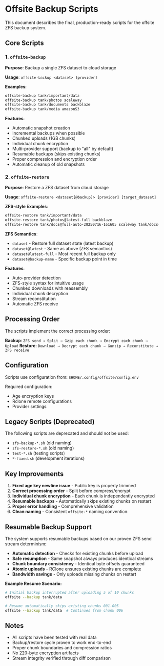 # Offsite Backup Scripts

This document describes the final, production-ready scripts for the offsite ZFS backup system.

## Core Scripts

### 1. `offsite-backup`
**Purpose**: Backup a single ZFS dataset to cloud storage

**Usage**: `offsite-backup <dataset> [provider]`

**Examples**:
```bash
offsite-backup tank/important/data
offsite-backup tank/photos scaleway
offsite-backup tank/documents backblaze
offsite-backup tank/media amazonS3
```

**Features**:
- Automatic snapshot creation
- Incremental backups when possible
- Chunked uploads (1GB chunks)
- Individual chunk encryption
- Multi-provider support (backup to "all" by default)
- Resumable backups (skips existing chunks)
- Proper compression and encryption order
- Automatic cleanup of old snapshots

### 2. `offsite-restore`
**Purpose**: Restore a ZFS dataset from cloud storage

**Usage**: `offsite-restore <dataset[@backup]> [provider] [target_dataset]`

**ZFS-style Examples**:
```bash
offsite-restore tank/important/data
offsite-restore tank/photos@latest-full backblaze
offsite-restore tank/docs@full-auto-20250716-161605 scaleway tank/docs-test
```

**ZFS Semantics**:
- `dataset` - Restore full dataset state (latest backup)
- `dataset@latest` - Same as above (ZFS semantics)
- `dataset@latest-full` - Most recent full backup only
- `dataset@backup-name` - Specific backup point in time

**Features**:
- Auto-provider detection
- ZFS-style syntax for intuitive usage
- Chunked downloads with reassembly
- Individual chunk decryption
- Stream reconstitution
- Automatic ZFS receive

## Processing Order

The scripts implement the correct processing order:

**Backup**: `ZFS send → Split → Gzip each chunk → Encrypt each chunk → Upload`
**Restore**: `Download → Decrypt each chunk → Gunzip → Reconstitute → ZFS receive`

## Configuration

Scripts use configuration from: `$HOME/.config/offsite/config.env`

Required configuration:
- Age encryption keys
- Rclone remote configurations
- Provider settings

## Legacy Scripts (Deprecated)

The following scripts are deprecated and should not be used:
- `zfs-backup-*.sh` (old naming)
- `zfs-restore-*.sh` (old naming)  
- `test-*.sh` (testing scripts)
- `*-fixed.sh` (development iterations)

## Key Improvements

1. **Fixed age key newline issue** - Public key is properly trimmed
2. **Correct processing order** - Split before compress/encrypt
3. **Individual chunk encryption** - Each chunk is independently encrypted
4. **Resumable backups** - Automatically skips existing chunks on restart
5. **Proper error handling** - Comprehensive validation
6. **Clean naming** - Consistent `offsite-*` naming convention

## Resumable Backup Support

The system supports resumable backups based on our proven ZFS send stream determinism:

- **Automatic detection** - Checks for existing chunks before upload
- **Safe resumption** - Same snapshot always produces identical streams
- **Chunk boundary consistency** - Identical byte offsets guaranteed
- **Atomic uploads** - RClone ensures existing chunks are complete
- **Bandwidth savings** - Only uploads missing chunks on restart

**Example Resume Scenario:**
```bash
# Initial backup interrupted after uploading 5 of 10 chunks
offsite --backup tank/data

# Resume automatically skips existing chunks 001-005
offsite --backup tank/data  # Continues from chunk 006
```

## Notes

- All scripts have been tested with real data
- Backup/restore cycle proven to work end-to-end
- Proper chunk boundaries and compression ratios
- No 220-byte encryption artifacts
- Stream integrity verified through diff comparison
